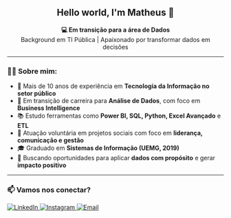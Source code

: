 <h2 align="center">Hello world, I'm Matheus 👋</h2>

<p align="center">
  <strong>💻 Em transição para a área de Dados</strong><br>
  Background em TI Pública | Apaixonado por transformar dados em decisões
</p>

---

### 👨‍💼 Sobre mim:
- 💼 Mais de 10 anos de experiência em **Tecnologia da Informação no setor público**
- 🔁 Em transição de carreira para **Análise de Dados**, com foco em **Business Intelligence**
- 📚 Estudo ferramentas como **Power BI, SQL, Python, Excel Avançado** e **ETL**
- 🤝 Atuação voluntária em projetos sociais com foco em **liderança, comunicação e gestão**
- 🎓 Graduado em **Sistemas de Informação (UEMG, 2019)**
- 🚀 Buscando oportunidades para aplicar **dados com propósito** e gerar **impacto positivo**

---

<h3>📫 Vamos nos conectar?</h3>

<a href="https://www.linkedin.com/in/matheusferrereira" target="_blank">
  <img src="https://img.shields.io/badge/-LinkedIn-0A66C2?style=flat&logo=linkedin&logoColor=white" alt="LinkedIn">
</a>
<a href="http://instagram.com/fmatheusaugusto" target="_blank">
  <img src="https://img.shields.io/badge/-Instagram-E4405F?style=flat&logo=instagram&logoColor=white" alt="Instagram">
</a>
<a href="mailto:fmatheusaugusto@gmail.com" target="_blank">
  <img src="https://img.shields.io/badge/-Email-D14836?style=flat&logo=gmail&logoColor=white" alt="Email">
</a>




